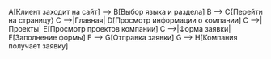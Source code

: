   A[Клиент заходит на сайт] --> B[Выбор языка и раздела]
    B --> C{Перейти на страницу}
    C -->|Главная| D[Просмотр информации о компании]
    C -->|Проекты| E[Просмотр проектов компании]
    C -->|Форма заявки| F[Заполнение формы]
    F --> G[Отправка заявки]
    G --> H[Компания получает заявку]
